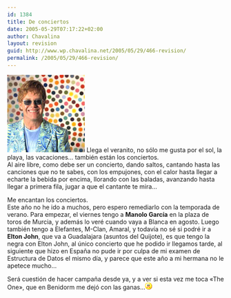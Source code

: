 ```yaml
---
id: 1384
title: De conciertos
date: 2005-05-29T07:17:22+02:00
author: Chavalina
layout: revision
guid: http://www.wp.chavalina.net/2005/05/29/466-revision/
permalink: /2005/05/29/466-revision/
---
```

<img class="imgizqda" src="/imagenes/fotos/elton-spots.jpg" alt="Elton John" /> Llega el veranito, no s&oacute;lo me gusta por el sol, la playa, las vacaciones&#8230; tambi&eacute;n est&aacute;n los conciertos.  
Al aire libre, como debe ser un concierto, dando saltos, cantando hasta las canciones que no te sabes, con los empujones, con el calor hasta llegar a echarte la bebida por encima, llorando con las baladas, avanzando hasta llegar a primera fila, jugar a que el cantante te mira&#8230;

Me encantan los conciertos.  
Este a&ntilde;o no he ido a muchos, pero espero remediarlo con la temporada de verano. Para empezar, el viernes tengo a **Manolo Garc&iacute;a** en la plaza de toros de Murcia, y adem&aacute;s lo ver&eacute; cuando vaya a Blanca en agosto. Luego tambi&eacute;n tengo a Elefantes, M-Clan, Amaral, y todav&iacute;a no s&eacute; si podr&eacute; ir a **Elton John**, que va a Guadalajara (asuntos del Quijote), es que tengo la negra con Elton John, al &uacute;nico concierto que he podido ir llegamos tarde, al siguiente que hizo en Espa&ntilde;a no pude ir por culpa de mi examen de Estructura de Datos el mismo d&iacute;a, y parece que este a&ntilde;o a mi hermana no le apetece mucho&#8230;

Ser&aacute; cuesti&oacute;n de hacer campa&ntilde;a desde ya, y a ver si esta vez me toca «The One», que en Benidorm me dej&oacute; con las ganas&#8230;![emo](/imagenes/emoticonos/triste.gif)